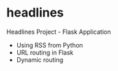# headlines
Headlines Project - Flask Application

* Using RSS from Python
* URL routing in Flask
* Dynamic routing
